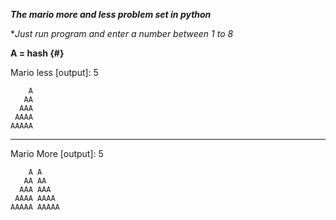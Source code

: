 ***The mario more and less problem set in python***

**Just run program and enter a number between 1 to 8*

**A = hash {#}**


Mario  less [output]: 5


        A
       AA
      AAA
     AAAA
    AAAAA

------------------------

Mario More [output]: 5

        A A
       AA AA
      AAA AAA
     AAAA AAAA
    AAAAA AAAAA         
